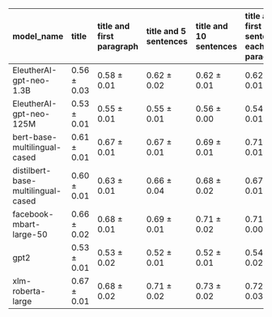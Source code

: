 | model_name                         | title           | title and first paragraph   | title and 5 sentences   | title and 10 sentences   | title and first sentence each paragraph   | raw text            |
|:-----------------------------------|:----------------|:----------------------------|:------------------------|:-------------------------|:------------------------------------------|:--------------------|
| EleutherAI-gpt-neo-1.3B            | 0.56 $\pm$ 0.03 | 0.58 $\pm$ 0.01             | 0.62 $\pm$ 0.02         | 0.62 $\pm$ 0.01          | 0.62 $\pm$ 0.01                           | 0.58 $\pm$ 0.01     |
| EleutherAI-gpt-neo-125M            | 0.53 $\pm$ 0.01 | 0.55 $\pm$ 0.01             | 0.55 $\pm$ 0.01         | 0.56 $\pm$ 0.00          | 0.54 $\pm$ 0.01                           | 0.53 $\pm$ 0.01     |
| bert-base-multilingual-cased       | 0.61 $\pm$ 0.01 | 0.67 $\pm$ 0.01             | 0.67 $\pm$ 0.01         | 0.69 $\pm$ 0.01          | 0.71 $\pm$ 0.01                           | 0.72 $\pm$ 0.03     |
| distilbert-base-multilingual-cased | 0.60 $\pm$ 0.01 | 0.63 $\pm$ 0.01             | 0.66 $\pm$ 0.04         | 0.68 $\pm$ 0.02          | 0.67 $\pm$ 0.01                           | 0.69 $\pm$ 0.02     |
| facebook-mbart-large-50            | 0.66 $\pm$ 0.02 | 0.68 $\pm$ 0.01             | 0.69 $\pm$ 0.01         | 0.71 $\pm$ 0.02          | 0.71 $\pm$ 0.00                           | **0.74 $\pm$ 0.01** |
| gpt2                               | 0.53 $\pm$ 0.01 | 0.53 $\pm$ 0.02             | 0.52 $\pm$ 0.01         | 0.52 $\pm$ 0.01          | 0.54 $\pm$ 0.02                           | 0.53 $\pm$ 0.01     |
| xlm-roberta-large                  | 0.67 $\pm$ 0.01 | 0.68 $\pm$ 0.02             | 0.71 $\pm$ 0.02         | 0.73 $\pm$ 0.02          | 0.72 $\pm$ 0.03                           | 0.71 $\pm$ 0.00     |